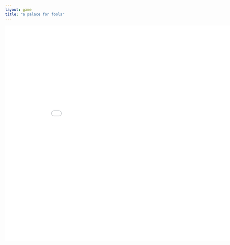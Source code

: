 ```yaml
---
layout: game
title: "a palace for fools"
---
```

<embed src="index.html" width="900" height="700" allowfullscreen>
